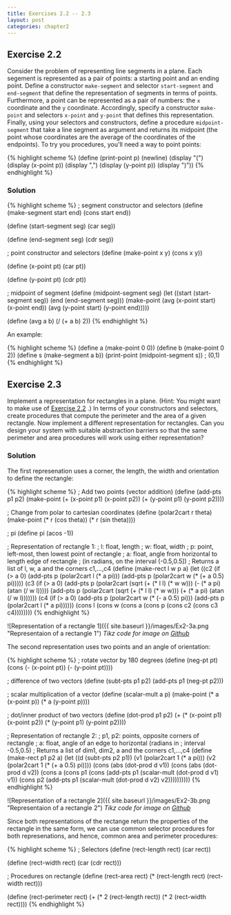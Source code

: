 ```yaml
---
title: Exercises 2.2 -- 2.3
layout: post
categories: chapter2
---
```


<a name="Ex2.2"> </a>

## Exercise 2.2

Consider the problem of representing line segments in a plane. Each
segement is represented as a pair of points: a starting point and an
ending point. Define a constructor `make-segment` and selector
`start-segment` and `end-segment` that define the representation of
segments in terms of points. Furthermore, a point can be represented
as a pair of numbers: the `x` coordinate and the `y` coordinate.
Accordingly, specify a constructor `make-point` and selectors
`x-point` and `y-point` that defines this representation. Finally,
using your selectors and constructors, define a procedure
`midpoint-segment` that take a line segment as argument and returns
its midpoint (the point whose coordinates are the average of the
coordinates of the endpoints). To try you procedures, you'll need a
way to point points:

{% highlight scheme %}
(define (print-point p)
    (newline)
    (display "(")
    (display (x-point p))
    (display ",")
    (display (y-point p))
    (display ")"))
{% endhighlight %}

### Solution

{% highlight scheme %}
; segment constructor and selectors
(define (make-segment start end)
    (cons start end))

(define (start-segment seg)
    (car seg))

(define (end-segment seg)
    (cdr seg))

; point constructor and selectors
(define (make-point x y)
    (cons x y))

(define (x-point pt)
    (car pt))

(define (y-point pt)
    (cdr pt))

; midpoint of segment
(define (midpoint-segment seg)
    (let ((start (start-segment seg))
          (end (end-segment seg)))
         (make-point (avg (x-point start) (x-point end))
                     (avg (y-point start) (y-point end)))))

(define (avg a b)
    (/ (+ a b) 2))
{% endhighlight %}

An example:

{% highlight scheme %}
(define a (make-point 0 0))
(define b (make-point 0 2))
(define s (make-segment a b))
(print-point (midpoint-segment s))
; (0,1)
{% endhighlight %}

<a name="Ex2.3"> </a>

## Exercise 2.3

Implement a representation for rectangles in a plane. (Hint: You might
want to make use of [Exercise 2.2](#Ex2.2) .) In terms of your
constructors and selectors, create procedures that compute the
perimeter and the area of a given rectangle. Now implement a different
representation for rectangles. Can you design your system with
suitable abstraction barriers so that the same perimeter and area
procedures will work using either representation?

### Solution
The first represenation uses a corner, the length, the width and
orientation to define the rectangle:

{% highlight scheme %}
; Add two points (vector addition)
(define (add-pts p1 p2)
    (make-point (+ (x-point p1) (x-point p2))
                (+ (y-point p1) (y-point p2))))

; Change from polar to cartesian coordinates
(define (polar2cart r theta)
    (make-point (* r (cos theta))
                (* r (sin theta))))

; pi
(define pi (acos -1))

; Representation of rectangle 1:
;   l: float, length
;   w: float, width
;   p: point, left-most, then lowest point of rectangle
;   a: float, angle from horizontal to length edge of rectangle
;        (in radians, on the interval (-0.5,0.5])
; Returns a list of l, w, a and the corners c1,...,c4
(define (make-rect l w p a)
    (let ((c2 (if (> a 0)
                  (add-pts p (polar2cart l (* a pi)))
                  (add-pts p (polar2cart w (* (+ a 0.5) pi)))))
          (c3 (if (> a 0)
                  (add-pts p (polar2cart (sqrt (+ (* l l) (* w w)))
                                         (- (* a pi) (atan (/ w l)))))
                  (add-pts p (polar2cart (sqrt (+ (* l l) (* w w)))
                                         (+ (* a pi) (atan (/ w l)))))))
          (c4 (if (> a 0)
                  (add-pts p (polar2cart w (* (- a 0.5) pi)))
                  (add-pts p (polar2cart l (* a pi))))))
         (cons l
               (cons w
                     (cons a
                           (cons p
                               (cons c2
                                   (cons c3 c4))))))))
{% endhighlight %}

![Representation of a rectangle 1]({{ site.baseurl }}/images/Ex2-3a.png "Representaion of a rectangle 1")
_Tikz code for image on [Github](https://github.com/mngu2382/sicp/blob/master/figures/Ex2-3a.tex)_

The second representation uses two points and an angle of orientation:

{% highlight scheme %}
; rotate vector by 180 degrees
(define (neg-pt pt)
    (cons (- (x-point pt)) (- (y-point pt))))

; difference of two vectors
(define (subt-pts p1 p2)
    (add-pts p1 (neg-pt p2)))

; scalar multiplication of a vector
(define (scalar-mult a p)
    (make-point (* a (x-point p)) (* a (y-point p))))

; dot/inner product of two vectors
(define (dot-prod p1 p2)
    (+ (* (x-point p1) (x-point p2)) (* (y-point p1) (y-point p2))))

; Representation of rectangle 2:
;   p1, p2: points, opposite corners of rectangle
;   a: float, angle of an edge to horizontal (radians in
;        interval -0.5,0.5)
; Returns a list of dim1, dim2, a and the corners c1,...,c4
(define (make-rect p1 p2 a)
  (let ((d (subt-pts p2 p1))
        (v1 (polar2cart 1 (* a pi)))
        (v2 (polar2cart 1 (* (+ a 0.5) pi))))
       (cons (abs (dot-prod d v1))
         (cons (abs (dot-prod d v2))
            (cons a
               (cons p1
                  (cons (add-pts p1 (scalar-mult (dot-prod d v1)
                                                  v1))
                     (cons p2
                            (add-pts p1 (scalar-mult (dot-prod d v2)
                                                     v2))))))))))
{% endhighlight %}

![Representation of a rectangle 2]({{ site.baseurl }}/images/Ex2-3b.png "Representaion of a rectangle 2")
_Tikz code for image on [Github](https://github.com/mngu2382/sicp/blob/master/figures/Ex2-3b.tex)_

Since both representations of the rectange return the properties of
the rectangle in the same form, we can use common selector procedures
for both represenations, and hence, common area and perimeter
procedures:

{% highlight scheme %}
; Selectors
(define (rect-length rect)
    (car rect))

(define (rect-width rect)
    (car (cdr rect)))

; Procedures on rectangle
(define (rect-area rect)
    (* (rect-length rect) (rect-width rect)))

(define (rect-perimeter rect)
    (+ (* 2 (rect-length rect)) (* 2 (rect-width rect))))
{% endhighlight %}
